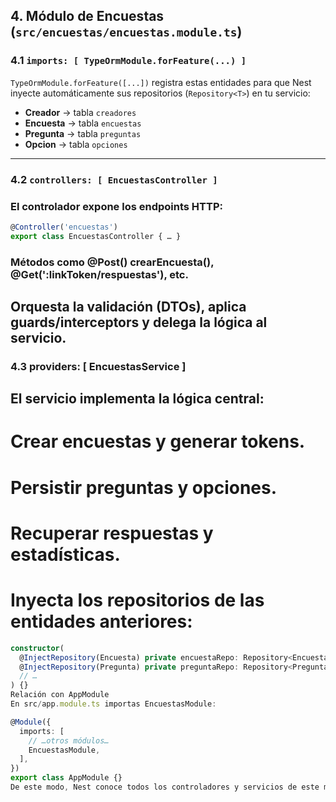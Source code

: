 ## 4. Módulo de Encuestas (`src/encuestas/encuestas.module.ts`)

### 4.1 `imports: [ TypeOrmModule.forFeature(...) ]`

`TypeOrmModule.forFeature([...])` registra estas entidades para que Nest inyecte automáticamente sus repositorios (`Repository<T>`) en tu servicio:

- **Creador** → tabla `creadores`
- **Encuesta** → tabla `encuestas`
- **Pregunta** → tabla `preguntas`
- **Opcion** → tabla `opciones`

---

### 4.2 `controllers: [ EncuestasController ]`

### El controlador expone los endpoints HTTP:

```ts
@Controller('encuestas')
export class EncuestasController { … }
```

### Métodos como @Post() crearEncuesta(), @Get(':linkToken/respuestas'), etc.

## Orquesta la validación (DTOs), aplica guards/interceptors y delega la lógica al servicio.

### 4.3 providers: [ EncuestasService ]

## El servicio implementa la lógica central:

# Crear encuestas y generar tokens.

# Persistir preguntas y opciones.

# Recuperar respuestas y estadísticas.

# Inyecta los repositorios de las entidades anteriores:

```ts
constructor(
  @InjectRepository(Encuesta) private encuestaRepo: Repository<Encuesta>,
  @InjectRepository(Pregunta) private preguntaRepo: Repository<Pregunta>,
  // …
) {}
Relación con AppModule
En src/app.module.ts importas EncuestasModule:

@Module({
  imports: [
    // …otros módulos…
    EncuestasModule,
  ],
})
export class AppModule {}
De este modo, Nest conoce todos los controladores y servicios de este módulo y los registra en el grafo de dependencias global.
```
